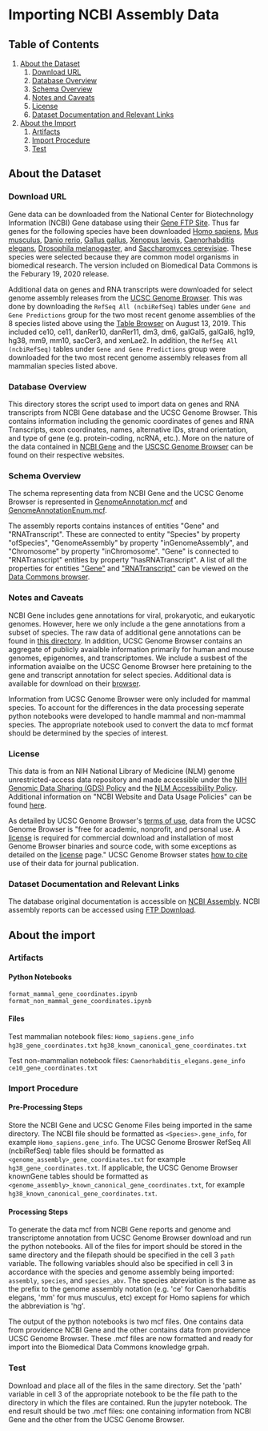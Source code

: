 # Importing NCBI Assembly Data

## Table of Contents

1. [About the Dataset](#about-the-dataset)
    1. [Download URL](#download-url)
    2. [Database Overview](#database-overview)
    3. [Schema Overview](#schema-overview)
    4. [Notes and Caveats](#notes-and-caveats)
    5. [License](#license)
    6. [Dataset Documentation and Relevant Links](#dataset-documentation-and-relevant-links)
2. [About the Import](#about-the-import)
    1. [Artifacts](#artifacts)
    2. [Import Procedure](#import-procedure)
    3. [Test](#Test)


## About the Dataset

### Download URL

Gene data can be downloaded from the National Center for Biotechnology Information (NCBI) Gene database using their [Gene FTP Site](https://ftp.ncbi.nih.gov/gene/DATA/GENE_INFO/). Thus far genes for the following species have been downloaded [Homo sapiens](https://ftp.ncbi.nih.gov/gene/DATA/GENE_INFO/Mammalia/Homo_sapiens.gene_info.gz), [Mus musculus](https://ftp.ncbi.nih.gov/gene/DATA/GENE_INFO/Mammalia/Mus_musculus.gene_info.gz), [Danio rerio](https://ftp.ncbi.nih.gov/gene/DATA/GENE_INFO/Non-mammalian_vertebrates/Danio_rerio.gene_info.gz), [Gallus gallus](https://ftp.ncbi.nih.gov/gene/DATA/GENE_INFO/Non-mammalian_vertebrates/Gallus_gallus.gene_info.gz), [Xenopus laevis](https://ftp.ncbi.nih.gov/gene/DATA/GENE_INFO/Non-mammalian_vertebrates/Xenopus_laevis.gene_info.gz), [Caenorhabditis elegans](https://ftp.ncbi.nih.gov/gene/DATA/GENE_INFO/Invertebrates/Caenorhabditis_elegans.gene_info.gz), [Drosophila melanogaster](https://ftp.ncbi.nih.gov/gene/DATA/GENE_INFO/Invertebrates/Drosophila_melanogaster.gene_info.gz), and [Saccharomyces cerevisiae](https://ftp.ncbi.nih.gov/gene/DATA/GENE_INFO/Fungi/Saccharomyces_cerevisiae.gene_info.gz). These species were selected because they are common model organisms in biomedical research. The version included on Biomedical Data Commons is the Feburary 19, 2020 release.


Additional data on genes and RNA transcripts were downloaded for select genome assembly releases from the [UCSC Genome Browser](https://genome.ucsc.edu/). This was done by downloading the `RefSeq All (ncbiRefSeq)` tables under `Gene and Gene Predictions` group for the two most recent genome assemblies of the 8 species listed above using the [Table Browser](https://genome.ucsc.edu/cgi-bin/hgTables) on August 13, 2019. This included ce10, ce11, danRer10, danRer11, dm3, dm6, galGal5, galGal6, hg19, hg38, mm9, mm10, sacCer3, and xenLae2. In addition, the  `RefSeq All (ncbiRefSeq)` tables under `Gene and Gene Predictions` group were downloaded for the two most recent genome assembly releases from all mammalian species listed above.

### Database Overview

This directory stores the script used to import data on genes and RNA transcripts from NCBI Gene database and the UCSC Genome Browser. This contains information including the genomic coordinates of genes and RNA Transcripts, exon coordinates, names, alternative IDs, strand orientation, and type of gene (e.g. protein-coding, ncRNA, etc.). More on the nature of the data contained in [NCBI Gene](https://www.ncbi.nlm.nih.gov/books/NBK3841/#EntrezGene.Quick_Start) and the [USCSC Genome Browser](https://genome.ucsc.edu/goldenPath/newsarch.html) can be found on their respective websites.

### Schema Overview

The schema representing data from NCBI Gene and the UCSC Genome Browser is represented in [GenomeAnnotation.mcf](https://github.com/datacommonsorg/schema/blob/main/biomedical_schema/genome_annotation.mcf) and [GenomeAnnotationEnum.mcf](https://github.com/datacommonsorg/schema/tree/main/biomedical_schema/genome_annotation_enum.mcf).

The assembly reports contains instances of entities "Gene" and "RNATranscript". These are connected to entity "Species" by property "ofSpecies", "GenomeAssembly" by property "inGenomeAssembly", and "Chromosome" by property "inChromosome". "Gene" is connected to "RNATranscript" entities by property "hasRNATranscript". A list of all the properties for entities ["Gene"](https://datacommons.org/browser/Gene) and ["RNATranscript"](https://datacommons.org/browser/RNATranscript) can be viewed on the [Data Commons browser](https://datacommons.org/browser).

### Notes and Caveats

NCBI Gene includes gene annotations for viral, prokaryotic, and eukaryotic genomes. However, here we only include a the gene annotations from a subset of species. The raw data of additional gene annotations can be found in [this directory](https://ftp.ncbi.nih.gov/gene/DATA/GENE_INFO/). In addition, UCSC Genome Browser contains an aggregate of publicly avaialble information primarily for human and mouse genomes, epigenomes, and transcriptomes. We include a susbest of the information avaialbe on the UCSC Genome Browser here pretaining to the gene and transcript annotation for select species. Additional data is available for download on their [browser](https://genome.ucsc.edu/goldenPath/help/ftp.html).

Information from UCSC Genome Browser were only included for mammal species. To account for the differences in the data processing seperate python notebooks were developed to handle mammal and non-mammal species. The appropriate notebook used to convert the data to mcf format should be determined by the species of interest.

### License
This data is from an NIH National Library of Medicine (NLM) genome unrestricted-access data repository and made accessible under the [NIH Genomic Data Sharing (GDS) Policy](https://osp.od.nih.gov/scientific-sharing/genomic-data-sharing/) and the [NLM Accessibility Policy](https://www.nlm.nih.gov/accessibility.html). Additional information on "NCBI Website and Data Usage Policies" can be found [here](https://www.ncbi.nlm.nih.gov/home/about/policies/).

As detailed by UCSC Genome Browser's [terms of use](https://genome.ucsc.edu/conditions.html), data from the UCSC Genome Browser is "free for academic, nonprofit, and personal use. A [license](https://genome.ucsc.edu/license/) is required for commercial download and installation of most Genome Browser binaries and source code, with some exceptions as detailed on the [license](https://genome.ucsc.edu/license/) page." UCSC Genome Browser states [how to cite](https://genome.ucsc.edu/cite.html) use of their data for journal publication.

### Dataset Documentation and Relevant Links

The database original documentation is accessible on [NCBI Assembly](https://www.ncbi.nlm.nih.gov/assembly/help/). NCBI assembly reports can be accessed using [FTP Download](https://ftp.ncbi.nlm.nih.gov/genomes/all/).

## About the import

### Artifacts

#### Python Notebooks

`format_mammal_gene_coordinates.ipynb`
`format_non_mammal_gene_coordinates.ipynb`

#### Files
Test mammalian notebook files:
`Homo_sapiens.gene_info`
`hg38_gene_coordinates.txt`
`hg38_known_canonical_gene_coordinates.txt`

Test non-mammalian notebook files:
 `Caenorhabditis_elegans.gene_info`
 `ce10_gene_coordinates.txt`

### Import Procedure

#### Pre-Processing Steps

Store the NCBI Gene and UCSC Genome Files being imported in the same directory. The NCBI file should be formatted as `<Species>.gene_info`, for example `Homo_sapiens.gene_info`. The UCSC Genome Broswer RefSeq All (ncbiRefSeq) table files should be formatted as `<genome_assembly>_gene_coordinates.txt` for example `hg38_gene_coordinates.txt`. If applicable, the UCSC Genome Browser knownGene tables should be formatted as `<genome_assembly>_known_canonical_gene_coordinates.txt`, for example `hg38_known_canonical_gene_coordinates.txt`.

#### Processing Steps 

To generate the data mcf from NCBI Gene reports and genome and transcriptome annotation from UCSC Genome Browser download and run the python notebooks. All of the files for import should be stored in the same directory and the filepath should be specified in the cell 3 `path` variable. The following variables should also be specified in cell 3 in accordance with the species and genome assembly being imported: `assembly`, `species`, and `species_abv`. The species abreviation is the same as the prefix to the genome assembly notation (e.g. 'ce' for Caenorhabditis elegans, 'mm' for mus musculus, etc) except for Homo sapiens for which the abbreviation is 'hg'.

The output of the python notebooks is two mcf files. One contains data from providence NCBI Gene and the other contains data from providence UCSC Genome Browser. These .mcf files are now formatted and ready for import into the Biomedical Data Commons knowledge grpah.

### Test

Download and place all of the files in the same directory. Set the 'path' variable in cell 3 of the appropriate notebook to be the file path to the directory in which the files are contained. Run the jupyter notebook. The end result should be two .mcf files: one containing information from NCBI Gene and the other from the UCSC Genome Browser.
